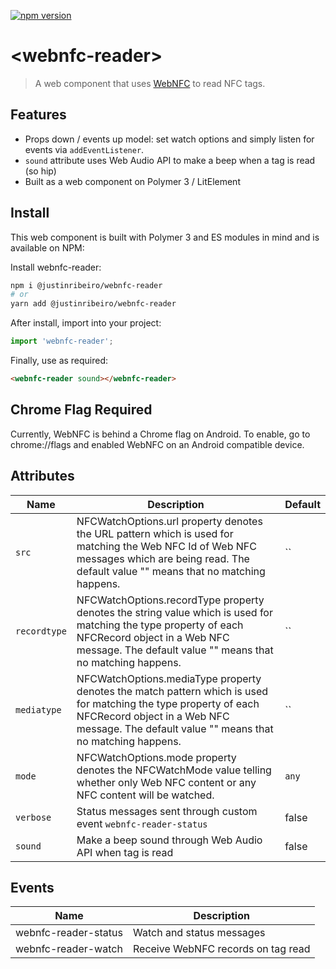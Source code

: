 [![npm version](https://badge.fury.io/js/%40justinribeiro%2Fwebnfc-reader.svg)](https://badge.fury.io/js/%40justinribeiro%2Fwebnfc-reader)

# \<webnfc-reader\>

> A web component that uses [WebNFC](https://w3c.github.io/web-nfc/) to read NFC tags.

## Features

* Props down / events up model: set watch options and simply listen for events via `addEventListener`.
* `sound` attribute uses Web Audio API to make a beep when a tag is read (so hip)
* Built as a web component on Polymer 3 / LitElement

## Install

This web component is built with Polymer 3 and ES modules in mind and is
available on NPM:

Install webnfc-reader:

```sh
npm i @justinribeiro/webnfc-reader
# or
yarn add @justinribeiro/webnfc-reader
```

After install, import into your project:

```js
import 'webnfc-reader';
```

Finally, use as required:

```html
<webnfc-reader sound></webnfc-reader>
```

## Chrome Flag Required

Currently, WebNFC is behind a Chrome flag on Android. To enable, go to chrome://flags and enabled WebNFC on an Android compatible device.

## Attributes

 | Name | Description | Default |
 | --- | --- | --- |
 | `src` | NFCWatchOptions.url property denotes the URL pattern which is used for matching the Web NFC Id of Web NFC messages which are being read. The default value "" means that no matching happens. | `` |
 | `recordtype` | NFCWatchOptions.recordType property denotes the string value which is used for matching the type property of each NFCRecord object in a Web NFC message. The default value "" means that no matching happens. | `` |
 | `mediatype` | NFCWatchOptions.mediaType property denotes the match pattern which is used for matching the type property of each NFCRecord object in a Web NFC message. The default value "" means that no matching happens. | `` |
 | `mode` | NFCWatchOptions.mode property denotes the NFCWatchMode value telling whether only Web NFC content or any NFC content will be watched. | `any` |
 | `verbose` | Status messages sent through custom event `webnfc-reader-status` | false |
 | `sound` | Make a beep sound through Web Audio API when tag is read | false |

## Events

 | Name | Description
 | --- | --- |
 | webnfc-reader-status | Watch and status messages |
 | webnfc-reader-watch | Receive WebNFC records on tag read |